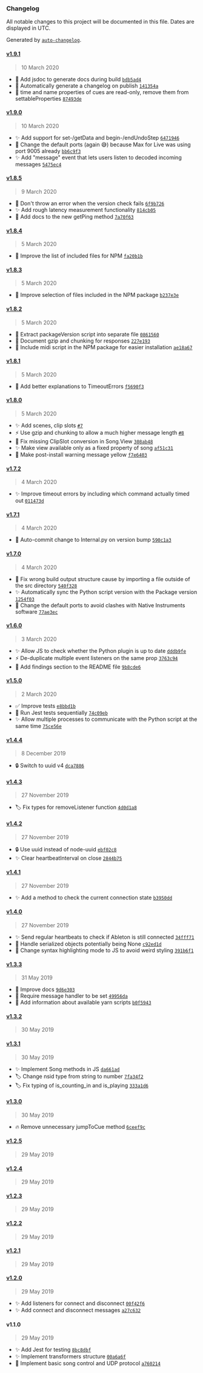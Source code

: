 ### Changelog

All notable changes to this project will be documented in this file. Dates are displayed in UTC.

Generated by [`auto-changelog`](https://github.com/CookPete/auto-changelog).

#### [v1.9.1](https://github.com/leolabs/ableton.js/compare/v1.9.0...v1.9.1)

> 10 March 2020

- :construction: Add jsdoc to generate docs during build [`bdb5ad4`](https://github.com/leolabs/ableton.js/commit/bdb5ad40f05eedd6c37463adcf18822ac51f5b6c)
- :pencil: Automatically generate a changelog on publish [`141354a`](https://github.com/leolabs/ableton.js/commit/141354a019d3c2eb67bfa9ab2e52ef24a46628f9)
- :bug: time and name properties of cues are read-only, remove them from settableProperties [`87493de`](https://github.com/leolabs/ableton.js/commit/87493de49ab890d55f27351aadd5237f6d2fa433)

#### [v1.9.0](https://github.com/leolabs/ableton.js/compare/v1.8.5...v1.9.0)

> 10 March 2020

- :sparkles: Add support for set-/getData and begin-/endUndoStep [`6471946`](https://github.com/leolabs/ableton.js/commit/64719465750cbeffcb86433105cce945bfdf7153)
- :wrench: Change the default ports (again 😅) because Max for Live was using port 9005 already [`bb6c9f3`](https://github.com/leolabs/ableton.js/commit/bb6c9f3fe2deb66026c7528297716774094f37f5)
- :sparkles: Add "message" event that lets users listen to decoded incoming messages [`5475ec4`](https://github.com/leolabs/ableton.js/commit/5475ec49ee90d9839af62b46bf551c4f5a231d55)

#### [v1.8.5](https://github.com/leolabs/ableton.js/compare/v1.8.4...v1.8.5)

> 9 March 2020

- :bug: Don't throw an error when the version check fails [`6f9b726`](https://github.com/leolabs/ableton.js/commit/6f9b726317ad27759506360f18b9a75667de1449)
- :sparkles: Add rough latency measurement functionality [`814cb05`](https://github.com/leolabs/ableton.js/commit/814cb0555e344e845b5413f1d1aff88e1e5df22f)
- :pencil: Add docs to the new getPing method [`7a70f63`](https://github.com/leolabs/ableton.js/commit/7a70f63bf7fcb4062282ff061f01b2d7de36eff7)

#### [v1.8.4](https://github.com/leolabs/ableton.js/compare/v1.8.3...v1.8.4)

> 5 March 2020

- :wrench: Improve the list of included files for NPM [`fa20b1b`](https://github.com/leolabs/ableton.js/commit/fa20b1b938132b62bc4fc11a7fa78479f4927dd2)

#### [v1.8.3](https://github.com/leolabs/ableton.js/compare/v1.8.2...v1.8.3)

> 5 March 2020

- :wrench: Improve selection of files included in the NPM package [`b237e3e`](https://github.com/leolabs/ableton.js/commit/b237e3e93ae004d33be80c3401a3a1c933204ab3)

#### [v1.8.2](https://github.com/leolabs/ableton.js/compare/v1.8.1...v1.8.2)

> 5 March 2020

- :truck: Extract packageVersion script into separate file [`0861560`](https://github.com/leolabs/ableton.js/commit/0861560e851140890a27a6be8fb60b7270345220)
- :pencil: Document gzip and chunking for responses [`227e193`](https://github.com/leolabs/ableton.js/commit/227e1934063161b8209c960b5f779916e331e304)
- :wrench: Include midi script in the NPM package for easier installation [`ae18a67`](https://github.com/leolabs/ableton.js/commit/ae18a6728782cee5fdc6e042a47c0b2b78d57a88)

#### [v1.8.1](https://github.com/leolabs/ableton.js/compare/v1.8.0...v1.8.1)

> 5 March 2020

- :speech_balloon: Add better explanations to TimeoutErrors [`f5690f3`](https://github.com/leolabs/ableton.js/commit/f5690f312d85a21e2bf0d000de2656862b5c5aa2)

#### [v1.8.0](https://github.com/leolabs/ableton.js/compare/v1.7.2...v1.8.0)

> 5 March 2020

- :sparkles: Add scenes, clip slots [`#7`](https://github.com/leolabs/ableton.js/pull/7)
- :zap: Use gzip and chunking to allow a much higher message length [`#8`](https://github.com/leolabs/ableton.js/issues/8)
- :bug: Fix missing ClipSlot conversion in Song.View [`308ab48`](https://github.com/leolabs/ableton.js/commit/308ab48bc781720e40bf7b5e4c05080533ac6d44)
- :sparkles: Make view available only as a fixed property of song [`af51c31`](https://github.com/leolabs/ableton.js/commit/af51c314947d35d82ff8a34cb70a9e3e8543e825)
- :lipstick: Make post-install warning message yellow [`f7e6403`](https://github.com/leolabs/ableton.js/commit/f7e6403fcb3d4488a511d9925eb916b166195485)

#### [v1.7.2](https://github.com/leolabs/ableton.js/compare/v1.7.1...v1.7.2)

> 4 March 2020

- :sparkles: Improve timeout errors by including which command actually timed out [`011473d`](https://github.com/leolabs/ableton.js/commit/011473df0a424d5f277f9e85a9b114c8b7aa230d)

#### [v1.7.1](https://github.com/leolabs/ableton.js/compare/v1.7.0...v1.7.1)

> 4 March 2020

- :wrench: Auto-commit change to Internal.py on version bump [`590c1a3`](https://github.com/leolabs/ableton.js/commit/590c1a3ec02043589416909bd5e7b9e82d5fcf29)

#### [v1.7.0](https://github.com/leolabs/ableton.js/compare/v1.6.0...v1.7.0)

> 4 March 2020

- :bug: Fix wrong build output structure cause by importing a file outside of the src directory [`540f328`](https://github.com/leolabs/ableton.js/commit/540f3281c2bb3d4397dec997f1528d46e845a9c8)
- :sparkles: Automatically sync the Python script version with the Package version [`1254f03`](https://github.com/leolabs/ableton.js/commit/1254f03d6e90ec5c1a6520c55c654728d33c6e51)
- :wrench: Change the default ports to avoid clashes with Native Instruments software [`77ae3ec`](https://github.com/leolabs/ableton.js/commit/77ae3ecc07832c395ed38717af26efcddd00dc5a)

#### [v1.6.0](https://github.com/leolabs/ableton.js/compare/v1.5.0...v1.6.0)

> 3 March 2020

- :sparkles: Allow JS to check whether the Python plugin is up to date [`dddb9fe`](https://github.com/leolabs/ableton.js/commit/dddb9fe94366a78e2b3b6284e4b3d0048e6af62c)
- :zap: De-duplicate multiple event listeners on the same prop [`3763c94`](https://github.com/leolabs/ableton.js/commit/3763c94ae8775fbbe2b82b42bd2b0af64c1e6141)
- :pencil: Add findings section to the README file [`9b8cde6`](https://github.com/leolabs/ableton.js/commit/9b8cde6238f7a181cb8cc4fa78e40f7eb8425182)

#### [v1.5.0](https://github.com/leolabs/ableton.js/compare/v1.4.4...v1.5.0)

> 2 March 2020

- :white_check_mark: Improve tests [`e8bbd1b`](https://github.com/leolabs/ableton.js/commit/e8bbd1b61e4f99e948c4015768e7de73c46a0bfd)
- :wrench: Run Jest tests sequentially [`74c09eb`](https://github.com/leolabs/ableton.js/commit/74c09ebb5844ecc18295582e4a05a892fc544b8a)
- :sparkles: Allow multiple processes to communicate with the Python script at the same time [`75ce56e`](https://github.com/leolabs/ableton.js/commit/75ce56e155f0732c1bbd64ceb23a459280a66071)

#### [v1.4.4](https://github.com/leolabs/ableton.js/compare/v1.4.3...v1.4.4)

> 8 December 2019

- :lock: Switch to uuid v4 [`dca7886`](https://github.com/leolabs/ableton.js/commit/dca78863729da20f0627c781006f04983fdb260a)

#### [v1.4.3](https://github.com/leolabs/ableton.js/compare/v1.4.2...v1.4.3)

> 27 November 2019

- :label: Fix types for removeListener function [`4d0d1a8`](https://github.com/leolabs/ableton.js/commit/4d0d1a8a16c2d50cf1dae2e0258f075eb2268aa5)

#### [v1.4.2](https://github.com/leolabs/ableton.js/compare/v1.4.1...v1.4.2)

> 27 November 2019

- :lock: Use uuid instead of node-uuid [`ebf02c8`](https://github.com/leolabs/ableton.js/commit/ebf02c800a597847995b5806347ee23546c123c0)
- :sparkles: Clear heartbeatInterval on close [`2844b75`](https://github.com/leolabs/ableton.js/commit/2844b7530fd14901472b1e8c595f84d4c2444bf1)

#### [v1.4.1](https://github.com/leolabs/ableton.js/compare/v1.4.0...v1.4.1)

> 27 November 2019

- :sparkles: Add a method to check the current connection state [`b3950dd`](https://github.com/leolabs/ableton.js/commit/b3950ddb97d8c5a58f6d3b2255c437f353cdd2ac)

#### [v1.4.0](https://github.com/leolabs/ableton.js/compare/v1.3.3...v1.4.0)

> 27 November 2019

- :sparkles: Send regular heartbeats to check if Ableton is still connected [`34fff71`](https://github.com/leolabs/ableton.js/commit/34fff71c9f1669a2aecb6d9bd3bd4070fbb56b91)
- :bug: Handle serialized objects potentially being None [`c92ed1d`](https://github.com/leolabs/ableton.js/commit/c92ed1d54ef26abbbbce2c2d51bdc45fe2bce01a)
- :pencil: Change syntax highlighting mode to JS to avoid weird styling [`391b6f1`](https://github.com/leolabs/ableton.js/commit/391b6f1a28cd2010dbc5e3f9c10e9045c32783e0)

#### [v1.3.3](https://github.com/leolabs/ableton.js/compare/v1.3.2...v1.3.3)

> 31 May 2019

- :pencil: Improve docs [`9d6e303`](https://github.com/leolabs/ableton.js/commit/9d6e3032bd08d6e8c5ea22b877cffd622eb62511)
- :art: Require message handler to be set [`49956da`](https://github.com/leolabs/ableton.js/commit/49956da103e1f0acd0fd65b19d88506bbadcbaa5)
- :pencil: Add information about available yarn scripts [`b0f5943`](https://github.com/leolabs/ableton.js/commit/b0f5943352944cc78c5d5a12747b58e4370b5297)

#### [v1.3.2](https://github.com/leolabs/ableton.js/compare/v1.3.1...v1.3.2)

> 30 May 2019

#### [v1.3.1](https://github.com/leolabs/ableton.js/compare/v1.3.0...v1.3.1)

> 30 May 2019

- :sparkles: Implement Song methods in JS [`da661ad`](https://github.com/leolabs/ableton.js/commit/da661ad2902178af242268feea10811c1b89541d)
- :label: Change nsid type from string to number [`7fa34f2`](https://github.com/leolabs/ableton.js/commit/7fa34f2c48c19ee09204f6472ed4b99182796e00)
- :label: Fix typing of is_counting_in and is_playing [`333a1d6`](https://github.com/leolabs/ableton.js/commit/333a1d63fac0d806f4a1504534a783f169e6d824)

#### [v1.3.0](https://github.com/leolabs/ableton.js/compare/v1.2.5...v1.3.0)

> 30 May 2019

- :fire: Remove unnecessary jumpToCue method [`6ceef9c`](https://github.com/leolabs/ableton.js/commit/6ceef9c0fc3480fb1ba2114df2f5936eae8080ff)

#### [v1.2.5](https://github.com/leolabs/ableton.js/compare/v1.2.4...v1.2.5)

> 29 May 2019

#### [v1.2.4](https://github.com/leolabs/ableton.js/compare/v1.2.3...v1.2.4)

> 29 May 2019

#### [v1.2.3](https://github.com/leolabs/ableton.js/compare/v1.2.2...v1.2.3)

> 29 May 2019

#### [v1.2.2](https://github.com/leolabs/ableton.js/compare/v1.2.1...v1.2.2)

> 29 May 2019

#### [v1.2.1](https://github.com/leolabs/ableton.js/compare/v1.2.0...v1.2.1)

> 29 May 2019

#### [v1.2.0](https://github.com/leolabs/ableton.js/compare/v1.1.0...v1.2.0)

> 29 May 2019

- :sparkles: Add listeners for connect and disconnect [`00f42f6`](https://github.com/leolabs/ableton.js/commit/00f42f69d508b6cd671d7ca4f3fcf4b1fc26e75e)
- :sparkles: Add connect and disconnect messages [`a27c632`](https://github.com/leolabs/ableton.js/commit/a27c632a9ae660125a1f1edb7c1dac94ad7e85c7)

#### v1.1.0

> 29 May 2019

- :sparkles: Add Jest for testing [`8bc8dbf`](https://github.com/leolabs/ableton.js/commit/8bc8dbfcb5415605ba7b0769be1754c1fb65fa6b)
- :sparkles: Implement transformers structure [`00a6a6f`](https://github.com/leolabs/ableton.js/commit/00a6a6f1925c422d8f6df82b21fb0e3bc93a6f45)
- :tada: Implement basic song control and UDP protocol [`a760214`](https://github.com/leolabs/ableton.js/commit/a7602145138fefe47e40a70c0afde5a6da631d7a)
